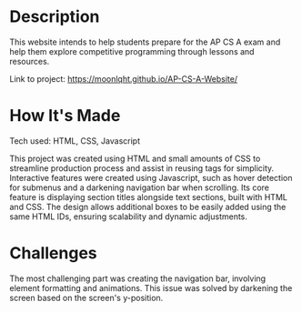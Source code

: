 # Description
This website intends to help students prepare for the AP CS A exam and help them explore competitive programming through lessons and resources. 

Link to project: https://moonlqht.github.io/AP-CS-A-Website/

# How It's Made
Tech used: HTML, CSS, Javascript

This project was created using HTML and small amounts of CSS to streamline production process and assist in reusing tags for simplicity. Interactive features were created using Javascript, such as hover detection for submenus and a darkening navigation bar when scrolling. Its core feature is displaying section titles alongside text sections, built with HTML and CSS. The design allows additional boxes to be easily added using the same HTML IDs, ensuring scalability and dynamic adjustments.

# Challenges

The most challenging part was creating the navigation bar, involving element formatting and animations. This issue was solved by darkening the screen based on the screen's y-position. 
